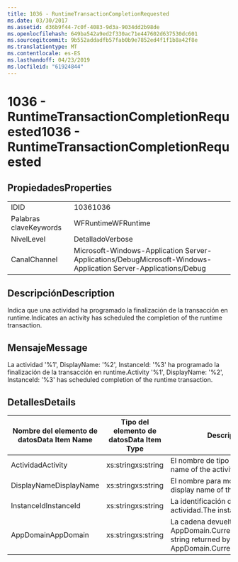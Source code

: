```yaml
---
title: 1036 - RuntimeTransactionCompletionRequested
ms.date: 03/30/2017
ms.assetid: d36b9f44-7c0f-4083-9d3a-9034dd2b98de
ms.openlocfilehash: 649ba542a9ed2f330ac71e447602d637530dc601
ms.sourcegitcommit: 9b552addadfb57fab0b9e7852ed4f1f1b8a42f8e
ms.translationtype: MT
ms.contentlocale: es-ES
ms.lasthandoff: 04/23/2019
ms.locfileid: "61924844"
---
```

# <a name="1036---runtimetransactioncompletionrequested"></a><span data-ttu-id="494ca-102">1036 - RuntimeTransactionCompletionRequested</span><span class="sxs-lookup"><span data-stu-id="494ca-102">1036 - RuntimeTransactionCompletionRequested</span></span>
## <a name="properties"></a><span data-ttu-id="494ca-103">Propiedades</span><span class="sxs-lookup"><span data-stu-id="494ca-103">Properties</span></span>  
  
|||  
|-|-|  
|<span data-ttu-id="494ca-104">ID</span><span class="sxs-lookup"><span data-stu-id="494ca-104">ID</span></span>|<span data-ttu-id="494ca-105">1036</span><span class="sxs-lookup"><span data-stu-id="494ca-105">1036</span></span>|  
|<span data-ttu-id="494ca-106">Palabras clave</span><span class="sxs-lookup"><span data-stu-id="494ca-106">Keywords</span></span>|<span data-ttu-id="494ca-107">WFRuntime</span><span class="sxs-lookup"><span data-stu-id="494ca-107">WFRuntime</span></span>|  
|<span data-ttu-id="494ca-108">Nivel</span><span class="sxs-lookup"><span data-stu-id="494ca-108">Level</span></span>|<span data-ttu-id="494ca-109">Detallado</span><span class="sxs-lookup"><span data-stu-id="494ca-109">Verbose</span></span>|  
|<span data-ttu-id="494ca-110">Canal</span><span class="sxs-lookup"><span data-stu-id="494ca-110">Channel</span></span>|<span data-ttu-id="494ca-111">Microsoft-Windows-Application Server-Applications/Debug</span><span class="sxs-lookup"><span data-stu-id="494ca-111">Microsoft-Windows-Application Server-Applications/Debug</span></span>|  
  
## <a name="description"></a><span data-ttu-id="494ca-112">Descripción</span><span class="sxs-lookup"><span data-stu-id="494ca-112">Description</span></span>  
 <span data-ttu-id="494ca-113">Indica que una actividad ha programado la finalización de la transacción en runtime.</span><span class="sxs-lookup"><span data-stu-id="494ca-113">Indicates an activity has scheduled the completion of the runtime transaction.</span></span>  
  
## <a name="message"></a><span data-ttu-id="494ca-114">Mensaje</span><span class="sxs-lookup"><span data-stu-id="494ca-114">Message</span></span>  
 <span data-ttu-id="494ca-115">La actividad '%1', DisplayName: '%2', InstanceId: '%3' ha programado la finalización de la transacción en runtime.</span><span class="sxs-lookup"><span data-stu-id="494ca-115">Activity '%1', DisplayName: '%2', InstanceId: '%3' has scheduled completion of the runtime transaction.</span></span>  
  
## <a name="details"></a><span data-ttu-id="494ca-116">Detalles</span><span class="sxs-lookup"><span data-stu-id="494ca-116">Details</span></span>  
  
|<span data-ttu-id="494ca-117">Nombre del elemento de datos</span><span class="sxs-lookup"><span data-stu-id="494ca-117">Data Item Name</span></span>|<span data-ttu-id="494ca-118">Tipo del elemento de datos</span><span class="sxs-lookup"><span data-stu-id="494ca-118">Data Item Type</span></span>|<span data-ttu-id="494ca-119">Descripción</span><span class="sxs-lookup"><span data-stu-id="494ca-119">Description</span></span>|  
|--------------------|--------------------|-----------------|  
|<span data-ttu-id="494ca-120">Actividad</span><span class="sxs-lookup"><span data-stu-id="494ca-120">Activity</span></span>|<span data-ttu-id="494ca-121">xs:string</span><span class="sxs-lookup"><span data-stu-id="494ca-121">xs:string</span></span>|<span data-ttu-id="494ca-122">El nombre de tipo de la actividad.</span><span class="sxs-lookup"><span data-stu-id="494ca-122">The type name of the activity.</span></span>|  
|<span data-ttu-id="494ca-123">DisplayName</span><span class="sxs-lookup"><span data-stu-id="494ca-123">DisplayName</span></span>|<span data-ttu-id="494ca-124">xs:string</span><span class="sxs-lookup"><span data-stu-id="494ca-124">xs:string</span></span>|<span data-ttu-id="494ca-125">El nombre para mostrar de la actividad.</span><span class="sxs-lookup"><span data-stu-id="494ca-125">The display name of the activity.</span></span>|  
|<span data-ttu-id="494ca-126">InstanceId</span><span class="sxs-lookup"><span data-stu-id="494ca-126">InstanceId</span></span>|<span data-ttu-id="494ca-127">xs:string</span><span class="sxs-lookup"><span data-stu-id="494ca-127">xs:string</span></span>|<span data-ttu-id="494ca-128">La identificación de instancia de la actividad.</span><span class="sxs-lookup"><span data-stu-id="494ca-128">The instance id of the activity.</span></span>|  
|<span data-ttu-id="494ca-129">AppDomain</span><span class="sxs-lookup"><span data-stu-id="494ca-129">AppDomain</span></span>|<span data-ttu-id="494ca-130">xs:string</span><span class="sxs-lookup"><span data-stu-id="494ca-130">xs:string</span></span>|<span data-ttu-id="494ca-131">La cadena devuelta por AppDomain.CurrentDomain.FriendlyName.</span><span class="sxs-lookup"><span data-stu-id="494ca-131">The string returned by AppDomain.CurrentDomain.FriendlyName.</span></span>|
